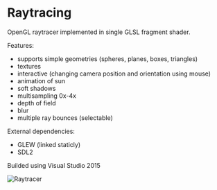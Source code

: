 # Raytracing
OpenGL raytracer implemented in single GLSL fragment shader. 

Features:

* supports simple geometries (spheres, planes, boxes, triangles)
* textures
* interactive (changing camera position and orientation using mouse)
* animation of sun
* soft shadows
* multisampling 0x-4x
* depth of field
* blur
* multiple ray bounces (selectable)

External dependencies:
* GLEW (linked staticly)
* SDL2

Builded using Visual Studio 2015

![Raytracer](http://i.imgur.com/6JYj4X8.png)

